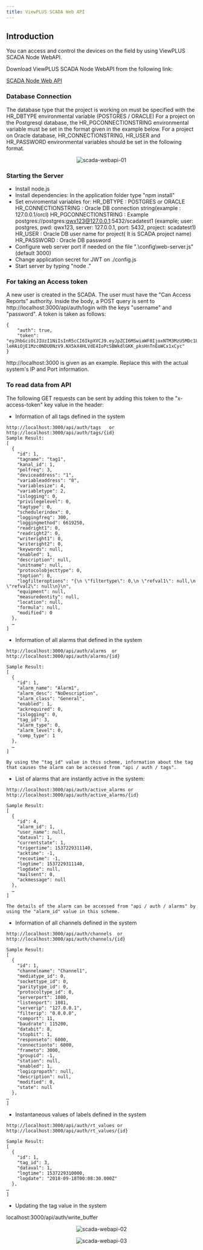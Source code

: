 ```yaml
---
title: ViewPLUS SCADA Web API
---
```


## Introduction

You can access and control the devices on the field by using ViewPLUS SCADA Node WebAPI.

Download ViewPLUS SCADA Node WebAPI from the following link:

[SCADA Node Web API](https://www.mikrodev.com/downloads/viewplus/windows/ScadaNodeWebApi_v1.2.zip)
### Database Connection

The database type that the project is working on must be specified with the HR_DBTYPE environmental variable (POSTGRES / ORACLE)
For a project on the Postgresql database, the HR_PGCONNECTIONSTRING environmental variable must be set in the format given in the example below.
For a project on Oracle database, HR_CONNECTIONSTRING, HR_USER and HR_PASSWORD environmental variables should be set in the following format.

<center>

![scada-webapi-01](/img/scada-webapi-01.png)

</center>

### Starting the Server

* Install node.js
* Install dependencies:
	In the application folder type "npm install"
* Set enviromental variables for:
    HR_DBTYPE : POSTGRES or ORACLE
	HR_CONNECTIONSTRING : Oracle DB connection string(example : 127.0.0.1/orcl)
	HR_PGCONNECTIONSTRING : Example postgres://postgres:qwx123@127.0.0.1:5432/scadatest1  (example; user: postgres, pwd: qwx123, server: 127.0.0.1, port: 5432, project: scadatest1)
	HR_USER 	: Oracle DB user name for project( It is SCADA project name)
	HR_PASSWORD : Oracle DB password
* Configure web server port if needed on the file ".\config\web-server.js" (default 3000)
* Change application secret for JWT on ./config.js
* Start server by typing "node ."

### For taking an Access token

A new user is created in the SCADA. The user must have the "Can Access Reports" authority.
Inside the body, a POST query is sent to   http://localhost:3000/api/auth/login with the keys "username" and "password". 
A token is taken as follows:

```
{
    "auth": true,
    "token": "eyJhbGciOiJIUzI1NiIsInR5cCI6IkpXVCJ9.eyJpZCI6MSwiaWF0IjoxNTM3MzU5MDc1LCJ leHAiOjE1Mzc0NDU0NzV9.NX5kX4HLVdE4IoPcSBWkdlGKK_pksHnTnEoWCx1xCyc"
}
```

http://localhost:3000 is given as an example. Replace this with the actual system's IP and Port information.

###  To read data from API

The following GET requests can be sent by adding this token to the "x-access-token" key value in the header:

* Information of all tags defined in the system
```
http://localhost:3000/api/auth/tags   or http://localhost:3000/api/auth/tags/{id}
Sample Result:
[
  {
    "id": 1,
    "tagname": "tag1",
    "kanal_id": 1,
    "polfreq": 3,
    "deviceaddress": "1",
    "variableaddress": "0",
    "variablesize": 4,
    "variabletype": 2,
    "islogging": 0,
    "privilegelevel": 0,
    "tagtype": 0,
    "schedulerindex": 0,
    "loggingfreq": 300,
    "loggingmethod": 6619250,
    "readright1": 0,
    "readright2": 0,
    "writeright1": 0,
    "writeright2": 0,
    "keywords": null,
    "enabled": 1,
    "description": null,
    "unitname": null,
    "protocolobjecttype": 0,
    "toption": 0,
    "logfilteroptions": "{\n \"filtertype\": 0,\n \"refval1\": null,\n \"refval2\": null\n}\n",
    "equipment": null,
    "measuredentity": null,
    "location": null,
    "formula": null,
    "modified": 0
  },
  …
]
```

* Information of all alarms that defined in the system
```
http://localhost:3000/api/auth/alarms  or http://localhost:3000/api/auth/alarms/{id}

Sample Result:
[
  {
    "id": 1,
    "alarm_name": "Alarm1",
    "alarm_desc": "NoDescription",
    "alarm_class": "General",
    "enabled": 1,
    "ackrequired": 0,
    "islogging": 0,
    "tag_id": 3,
    "alarm_type": 0,
    "alarm_level": 0,
    "comp_type": 1
  },
  …
]

By using the "tag_id" value in this scheme, information about the tag that causes the alarm can be accessed from "api / auth / tags".
```

* List of alarms that are instantly active in the system:
```
http://localhost:3000/api/auth/active_alarms or http://localhost:3000/api/auth/active_alarms/{id}

Sample Result:
[
  {
    "id": 4,
    "alarm_id": 1,
    "user_name": null,
    "dataval": 1,
    "currentstate": 1,
    "trigertime": 1537229311140,
    "acktime": -1,
    "recovtime": -1,
    "logtime": 1537229311140,
    "logdate": null,
    "mailsent": 0,
    "ackmessage": null
  },
  …
]

The details of the alarm can be accessed from "api / auth / alarms" by using the "alarm_id" value in this scheme.
```

* Information of all channels defined in the system
```
http://localhost:3000/api/auth/channels  or http://localhost:3000/api/auth/channels/{id}

Sample Result:
[
  {
    "id": 1,
    "channelname": "Channel1",
    "mediatype_id": 0,
    "sockettype_id": 0,
    "paritytype_id": 0,
    "protocoltype_id": 0,
    "serverport": 1080,
    "listenport": 1081,
    "serverip": "127.0.0.1",
    "filterip": "0.0.0.0",
    "comport": 11,
    "baudrate": 115200,
    "databit": 8,
    "stopbit": 1,
    "responseto": 6000,
    "connectionto": 6000,
    "frameto": 3000,
    "groupid": -1,
    "station": null,
    "enabled": 1,
    "logicpropath": null,
    "description": null,
    "modified": 0,
    "state": null
  },
…
]
```

* Instantaneous values of labels defined in the system
```
http://localhost:3000/api/auth/rt_values or http://localhost:3000/api/auth/rt_values/{id}

Sample Result:
[
  {
    "id": 1,
    "tag_id": 3,
    "dataval": 1,
    "logtime": 1537229310000,
    "logdate": "2018-09-18T00:08:30.000Z"
  },
…
]
```

* Updating the tag value in the system

localhost:3000/api/auth/write_buffer

<center>

![scada-webapi-02](/img/scada-webapi-02.png)

</center>

<center>

![scada-webapi-03](/img/scada-webapi-03.png)

</center>

























































